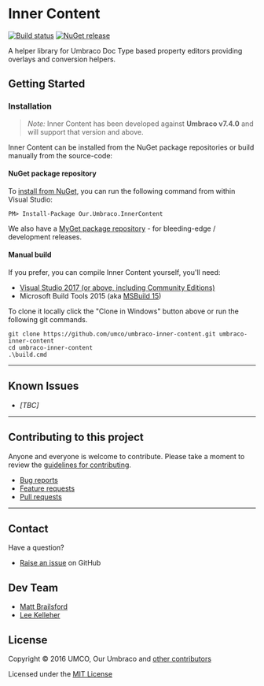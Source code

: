 # Inner Content

[![Build status](https://img.shields.io/appveyor/ci/UMCO/umbraco-inner-content.svg)](https://ci.appveyor.com/project/UMCO/umbraco-inner-content)
[![NuGet release](https://img.shields.io/nuget/v/Our.Umbraco.InnerContent.svg)](https://www.nuget.org/packages/Our.Umbraco.InnerContent)


A helper library for Umbraco Doc Type based property editors providing overlays and conversion helpers.

## Getting Started

### Installation

> *Note:* Inner Content has been developed against **Umbraco v7.4.0** and will support that version and above.

Inner Content can be installed from the NuGet package repositories or build manually from the source-code:

#### NuGet package repository

To [install from NuGet](https://www.nuget.org/packages/Our.Umbraco.InnerContent), you can run the following command from within Visual Studio:

	PM> Install-Package Our.Umbraco.InnerContent

We also have a [MyGet package repository](https://www.myget.org/gallery/umbraco-packages) - for bleeding-edge / development releases.

#### Manual build

If you prefer, you can compile  Inner Content yourself, you'll need:

* [Visual Studio 2017 (or above, including Community Editions)](https://www.visualstudio.com/downloads/)
* Microsoft Build Tools 2015 (aka [MSBuild 15](https://www.microsoft.com/en-us/download/details.aspx?id=48159))

To clone it locally click the "Clone in Windows" button above or run the following git commands.

	git clone https://github.com/umco/umbraco-inner-content.git umbraco-inner-content
	cd umbraco-inner-content
	.\build.cmd

---

## Known Issues

* _[TBC]_

---

## Contributing to this project

Anyone and everyone is welcome to contribute. Please take a moment to review the [guidelines for contributing](CONTRIBUTING.md).

* [Bug reports](CONTRIBUTING.md#bugs)
* [Feature requests](CONTRIBUTING.md#features)
* [Pull requests](CONTRIBUTING.md#pull-requests)

---

## Contact

Have a question?

* [Raise an issue](https://github.com/umco/umbraco-inner-content/issues) on GitHub

## Dev Team

* [Matt Brailsford](https://github.com/mattbrailsford)
* [Lee Kelleher](https://github.com/leekelleher)

## License

Copyright &copy; 2016 UMCO, Our Umbraco and [other contributors](https://github.com/umco/umbraco-inner-content/graphs/contributors)

Licensed under the [MIT License](LICENSE.md)
